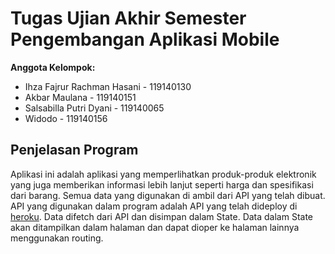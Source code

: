 # Tugas Ujian Akhir Semester Pengembangan Aplikasi Mobile
<strong> Anggota Kelompok:</strong>
 <ul>
  <li>Ihza Fajrur Rachman Hasani - 119140130</li>
  <li>Akbar Maulana - 119140151 </li>
  <li>Salsabilla Putri Dyani - 119140065</li>
  <li>Widodo - 119140156</li>
 </ul>

## Penjelasan Program
Aplikasi ini adalah aplikasi yang memperlihatkan produk-produk elektronik yang juga memberikan informasi lebih lanjut seperti harga dan spesifikasi dari barang. Semua data yang digunakan di ambil dari API yang telah dibuat.
API yang digunakan dalam program adalah API yang telah dideploy di [heroku](https://reviewin-api.herokuapp.com/produk). Data difetch dari API dan disimpan dalam State. Data dalam State akan ditampilkan dalam halaman dan dapat dioper ke halaman lainnya menggunakan routing.